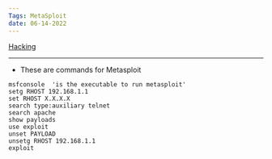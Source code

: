 ```yaml
---
Tags: MetaSploit
date: 06-14-2022
---
```


[Hacking](./Hacking.md)

---

- These are commands for Metasploit
```
msfconsole  'is the executable to run metasploit'
setg RHOST 192.168.1.1
set RHOST X.X.X.X
search type:auxiliary telnet
search apache
show payloads
use exploit
unset PAYLOAD
unsetg RHOST 192.168.1.1
exploit
```

